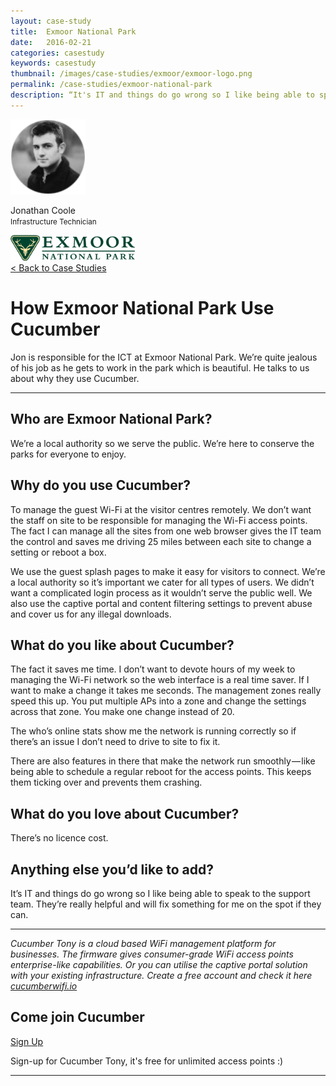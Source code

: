 ```yaml
---
layout: case-study
title:  Exmoor National Park
date:   2016-02-21
categories: casestudy
keywords: casestudy
thumbnail: /images/case-studies/exmoor/exmoor-logo.png
permalink: /case-studies/exmoor-national-park
description: “It's IT and things do go wrong so I like being able to speak to the support team. They're really helpful and will fix something for me on the spot if they can.”
---
```


<div class="mdl-grid">
<div class="mdl-cell mdl-cell--3-col mdl-typography--text-center">
<img class="cs-portrait text-center" src="/images/case-studies/exmoor/exmoor-jonathan.png" width="120px">
<p>Jonathan Coole <br> <small>Infrastructure Technician</small></p>
<img src="/images/case-studies/exmoor/exmoor-logo.png" width="200px">
</div>

<div class="mdl-cell mdl-cell--9-col mdl-typography--text-center">
<a href="/case-studies/">< Back to Case Studies</a>
<h1>How Exmoor National Park Use Cucumber</h1>
<p>Jon is responsible for the ICT at Exmoor National Park. We’re quite jealous of his job as he gets to work in the park which is beautiful. He talks to us about why they use Cucumber.</p>

<hr>

<h2>Who are Exmoor National Park?</h2>

<p>We’re a local authority so we serve the public. We’re here to conserve the parks for everyone to enjoy.</p>

<h2>Why do you use Cucumber?</h2>

<p>To manage the guest Wi-Fi at the visitor centres remotely. We don’t want the staff on site to be responsible for managing the Wi-Fi access points. The fact I can manage all the sites from one web browser gives the IT team the control and saves me driving 25 miles between each site to change a setting or reboot a box.</p>

<p>We use the guest splash pages to make it easy for visitors to connect. We’re a local authority so it’s important we cater for all types of users. We didn’t want a complicated login process as it wouldn’t serve the public well. We also use the captive portal and content filtering settings to prevent abuse and cover us for any illegal downloads.</p>

<h2>What do you like about Cucumber?</h2>

<p>The fact it saves me time. I don’t want to devote hours of my week to managing the Wi-Fi network so the web interface is a real time saver.
If I want to make a change it takes me seconds. The management zones really speed this up. You put multiple APs into a zone and change the settings across that zone. You make one change instead of 20.</p>

<p>The who’s online stats show me the network is running correctly so if there’s an issue I don’t need to drive to site to fix it.</p>

<p>There are also features in there that make the network run smoothly — like being able to schedule a regular reboot for the access points. This keeps them ticking over and prevents them crashing.</p>

<h2>What do you love about Cucumber?</h2>

<p>There’s no licence cost.</p>

<h2>Anything else you’d like to add?</h2>

<p>It’s IT and things do go wrong so I like being able to speak to the support team. They’re really helpful and will fix something for me on the spot if they can.</p>

<hr>
<div class="mdl-typography--text-center">
<p><i>Cucumber Tony is a cloud based WiFi management platform for businesses. The firmware gives consumer-grade WiFi access points enterprise-like capabilities. Or you can utilise the captive portal solution with your existing infrastructure. Create a free account and check it here <a href="https://cucumberwifi.io">cucumberwifi.io</a></i></p>
<div class="mdl-typography--text-center">
<h2>Come join Cucumber</h2>
<a href="https://my.ctapp.io/#/create" class="button success dst">Sign Up</a><br>
<p>Sign-up for Cucumber Tony, it's free for unlimited access points :)</p>
</div>
<hr>
</div>
</div>
</div>
